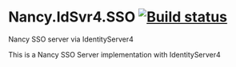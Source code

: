 # Nancy.IdSvr4.SSO [![Build status](https://ci.appveyor.com/api/projects/status/emu69boirwukwohv/branch/master?svg=true)](https://ci.appveyor.com/project/jeff-pang/nancy-idsvr4-sso/branch/master)

Nancy SSO server via IdentityServer4

This is a Nancy SSO Server implementation with IdentityServer4